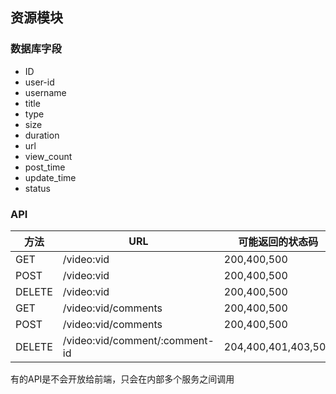 ## 资源模块

### 数据库字段
- ID
- user-id
- username
- title
- type
- size
- duration
- url
- view_count
- post_time
- update_time
- status

### API

| 方法   | URL                            | 可能返回的状态码    |
| ------ | ------------------------------ | ------------------- |
| GET    | /video:vid                     | 200,400,500         |
| POST   | /video:vid                     | 200,400,500         |
| DELETE | /video:vid                     | 200,400,500         |
| GET    | /video:vid/comments            | 200,400,500         |
| POST   | /video:vid/comments            | 200,400,500         |
| DELETE | /video:vid/comment/:comment-id | 204,400,401,403,500 |

有的API是不会开放给前端，只会在内部多个服务之间调用







